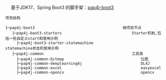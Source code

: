 
&ensp;&ensp; 基于JDK17、Spring Boot3 的脚手架：[pap4j-boot3](https://gitee.com/alexgaoyh/pap4j-boot3)

```
项目结构

├─pap4j-boot3                                       根项目节点
   ├─pap4j-boot3-starters                               Starter机制,包括一些自定义start和使用示例
     ├─pap4j-boot3-starter-statemachine                     statemachine状态机使用示例
   ├─pap4j-common                                       工具类
     ├─pap4j-common-bitmap                                  位图
     ├─pap4j-common-deeplearning4j                          DL4J
     ├─pap4j-common-excel                                   easyexcel
     ├─pap4j-common-opencv                                  opencv
```
